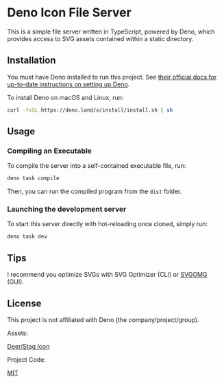 # Deno Icon File Server

This is a simple file server written in TypeScript, powered by Deno, which provides access to SVG assets contained within a static directory.

## Installation

You must have Deno installed to run this project. See [their official docs for up-to-date instructions on setting up Deno](https://deno.com/manual@v1.34.2/getting_started/installation).

To install Deno on macOS and Linux, run:

```bash
curl -fsSL https://deno.land/x/install/install.sh | sh
```

## Usage

### Compiling an Executable

To compile the server into a self-contained executable file, run:

```bash
deno task compile
```

Then, you can run the compiled program from the `dist` folder.

### Launching the development server

To start this server directly with hot-reloading once cloned, simply run:

```bash
deno task dev
```

## Tips

I recommend you optimize SVGs with SVG Optimizer (CLI) or [SVGOMG](https://jakearchibald.github.io/svgomg/) (GUI).

## License

This project is not affiliated with Deno (the company/project/group).

Assets:

[Deer/Stag Icon](https://freesvg.org/stag-logo-vector-clip-art)

Project Code:

[MIT](https://choosealicense.com/licenses/mit/)
